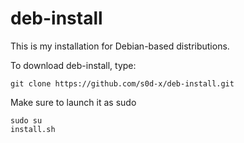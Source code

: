 # deb-install

This is my installation for Debian-based distributions.

To download deb-install, type:

```
git clone https://github.com/s0d-x/deb-install.git
```

Make sure to launch it as sudo

```
sudo su
install.sh
```
